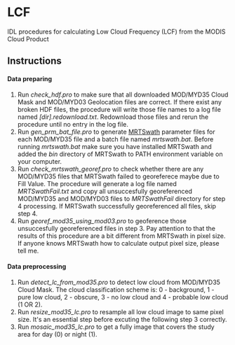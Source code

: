 LCF
===

IDL procedures for calculating Low Cloud Frequency (LCF) from the MODIS Cloud Product

## Instructions
#### Data preparing
1. Run *check_hdf.pro* to make sure that all downloaded MOD/MYD35 Cloud Mask and MOD/MYD03 Geolocation files are correct. If there exist any broken HDF files, the procedure will write those file names to a log file named *[dir].redownload.txt*. Redownload those files and rerun the procedure until no entry in the log file.
2. Run *gen_prm_bat_file.pro* to generate [MRTSwath](https://lpdaac.usgs.gov/tools/modis_reprojection_tool_swath) parameter files for each MOD/MYD35 file and a batch file named *mrtswath.bat*. Before running *mrtswath.bat* make sure you have installed MRTSwath and added the *bin* directory of MRTSwath to PATH environment variable on your computer.
3. Run *check_mrtswath_georef.pro* to check whether there are any MOD/MYD35 files that MRTSwath failed to georeferece maybe due to Fill Value. The procedure will generate a log file named *MRTSwathFail.txt* and copy all unsuccesfully georeferenced MOD/MYD35 and MOD/MYD03 files to *MRTSwathFail* directory for step 4 processing. If MRTSwath successfully georeferenced all files, skip step 4.
4. Run *georef_mod35_using_mod03.pro* to geoference those unsuccesfully georeferenced files in step 3. Pay attention to that the results of this procedure are a bit different from MRTSwath in pixel size. If anyone knows MRTSwath how to calculate output pixel size, please tell me.

#### Data preprocessing
1. Run *detect_lc_from_mod35.pro* to detect low cloud from MOD/MYD35 Cloud Mask. The cloud classification scheme is: 0 - background, 1 - pure low cloud, 2 - obscure, 3 - no low cloud and 4 - probable low cloud (1 OR 2).
2. Run *resize_mod35_lc.pro* to resample all low cloud image to same pixel size. It's an essential step before excuting the following step 3 correctly.
3. Run *mosaic_mod35_lc.pro* to get a fully image that covers the study area for day (0) or night (1).

